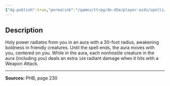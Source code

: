 ```yaml
---
{"dg-publish":true,"permalink":"/games/ttrpg/dn-d5e/player-aids/spells/level-3/crusaders-mantle/","tags":["TTRPG/DND/5e","verbal","concentration"]}
---
```



## Description
Holy power radiates from you in an aura with a 30-foot radius, awakening boldness in friendly creatures.
Until the spell ends, the aura moves with you, centered on you.
While in the aura, each nonhostile creature in the aura (including you) deals an extra `1d4` radiant damage when it hits with a Weapon Attack.

---

**Sources:** PHB, page 230
